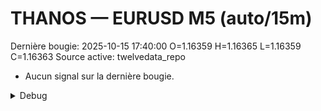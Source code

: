 # THANOS — EURUSD M5 (auto/15m)
Dernière bougie: 2025-10-15 17:40:00  O=1.16359  H=1.16365  L=1.16359  C=1.16363
Source active: twelvedata_repo

- Aucun signal sur la dernière bougie.

<details><summary>Debug</summary>

- TD_API_KEY manquant.

</details>